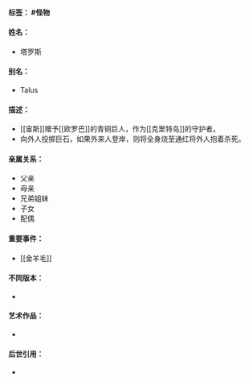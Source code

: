 #### 标签： #怪物
#### 姓名：
- 塔罗斯
#### 别名：
- Talus
#### 描述：
- [[宙斯]]赠予[[欧罗巴]]的青铜巨人，作为[[克里特岛]]的守护者。
- 向外人投掷巨石，如果外来人登岸，则将全身烧至通红将外人抱着杀死。
#### 亲属关系：
- 父亲
- 母亲
- 兄弟姐妹
- 子女
- 配偶
#### 重要事件：
- [[金羊毛]]
#### 不同版本：
- 
#### 艺术作品：
- 
#### 后世引用：
- 
